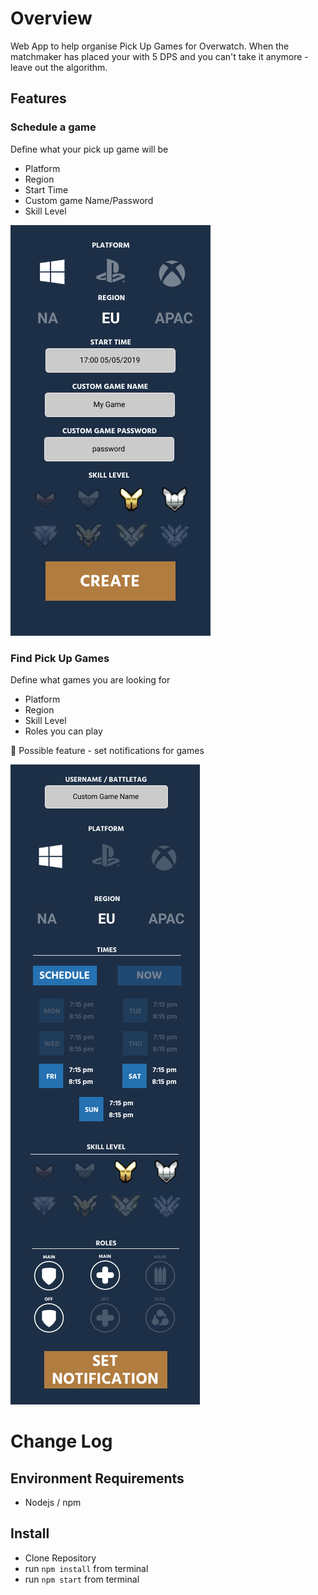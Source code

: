 # Overview

Web App to help organise Pick Up Games for Overwatch. When the matchmaker has placed your with 5 DPS and you can't take it anymore - leave out the algorithm.

## Features

### Schedule a game

Define what your pick up game will be 
- Platform
- Region
- Start Time
- Custom game Name/Password
- Skill Level

![Screenshot of PUG Schedule Screen](docs/images/CreatePUG.png)


### Find Pick Up Games

Define what games you are looking for
- Platform
- Region
- Skill Level
- Roles you can play

:construction: Possible feature - set notifications for games

![Screenshot of PUG Subscribe Screen](docs/images/SubPUG.png)

# Change Log

## Environment Requirements
- Nodejs / npm

## Install
- Clone Repository
- run ``npm install`` from terminal
- run ``npm start`` from terminal
